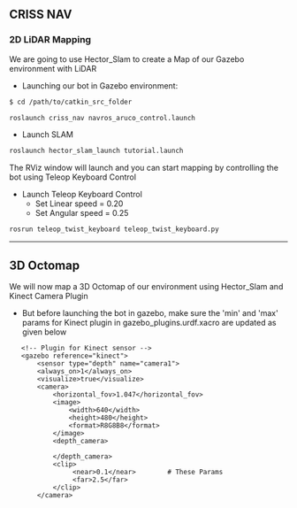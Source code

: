 ## CRISS NAV
### 2D LiDAR Mapping
We are going to use Hector_Slam to create a Map of our Gazebo environment with LiDAR
- Launching our bot in Gazebo environment:

```bash
$ cd /path/to/catkin_src_folder
```
``` bash
roslaunch criss_nav navros_aruco_control.launch
```

- Launch SLAM

```bash
roslaunch hector_slam_launch tutorial.launch
```

The RViz window will launch and you can start mapping by controlling the bot using Teleop Keyboard Control
- Launch Teleop Keyboard Control
  - Set Linear speed = 0.20
  - Set Angular speed = 0.25

```bash
rosrun teleop_twist_keyboard teleop_twist_keyboard.py
```
---
## 3D Octomap 
We will now map a 3D Octomap of our environment using Hector_Slam and Kinect Camera Plugin
- But before launching the bot in gazebo, make sure the 'min' and 'max' params for Kinect plugin in gazebo_plugins.urdf.xacro are updated as given below

```xacro
   <!-- Plugin for Kinect sensor -->
   <gazebo reference="kinect">
       <sensor type="depth" name="camera1">
       <always_on>1</always_on>
       <visualize>true</visualize>             
       <camera>
           <horizontal_fov>1.047</horizontal_fov>  
           <image>
               <width>640</width>
               <height>480</height>
               <format>R8G8B8</format>
           </image>
           <depth_camera>

           </depth_camera>
           <clip>
                <near>0.1</near>        # These Params
                <far>2.5</far>
           </clip>
       </camera>
```
